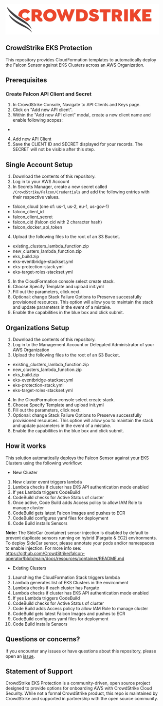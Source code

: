 ![](https://raw.githubusercontent.com/CrowdStrike/falconpy/main/docs/asset/cs-logo.png)

## CrowdStrike EKS Protection

This repository provides CloudFormation templates to automatically deploy the Falcon Sensor against EKS Clusters across an AWS Organization.

## Prerequisites

### Create Falcon API Client and Secret

1. In CrowdStrike Console, Navigate to API Clients and Keys page.
2. Click on "Add new API client".
3. Within the "Add new API client" modal, create a new client name and enable following scopes:

-

4. Add new API Client
5. Save the CLIENT ID and SECRET displayed for your records. The SECRET will not be visible after this step.

## Single Account Setup

1. Download the contents of this repository.
2. Log in to your AWS Account
3. In Secrets Manager, create a new secret called `/CrowdStrike/Falcon/Credentials` and add the following entries with their respective values.

- falcon_cloud (one of: us-1, us-2, eu-1, us-gov-1)
- falcon_client_id
- falcon_client_secret
- falcon_cid (falcon cid with 2 character hash)
- falcon_docker_api_token

4. Upload the following files to the root of an S3 Bucket.

- existing_clusters_lambda_function.zip
- new_clusters_lambda_function.zip
- eks_build.zip
- eks-eventbridge-stackset.yml
- eks-protection-stack.yml
- eks-target-roles-stackset.yml

5. In the CloudFormation console select create stack.
6. Choose Specify Template and upload init.yml
7. Fill out the parameters, click next.
8. Optional: change Stack Failure Options to Preserve successfully provisioned resources. This option will allow you to maintain the stack and update parameters in the event of a mistake.
9. Enable the capabilities in the blue box and click submit.

## Organizations Setup

1. Download the contents of this repository.
2. Log in to the Management Account or Delegated Administrator of your AWS Organization
3. Upload the following files to the root of an S3 Bucket.

- existing_clusters_lambda_function.zip
- new_clusters_lambda_function.zip
- eks_build.zip
- eks-eventbridge-stackset.yml
- eks-protection-stack.yml
- eks-target-roles-stackset.yml

4. In the CloudFormation console select create stack.
5. Choose Specify Template and upload init.yml
6. Fill out the parameters, click next.
7. Optional: change Stack Failure Options to Preserve successfully provisioned resources. This option will allow you to maintain the stack and update parameters in the event of a mistake.
7. Enable the capabilities in the blue box and click submit.

## How it works

This solution automatically deploys the Falcon Sensor against your EKS Clusters using the following workflow:

- New Cluster

1. New cluster event triggers lambda
2. Lambda checks if cluster has EKS API authentication mode enabled
3. If yes Lambda triggers CodeBuild
4. CodeBuild checks for Active Status of cluster
5. Once active, Code Build adds Access policy to allow IAM Role to manage cluster
6. CodeBuild gets latest Falcon Images and pushes to ECR
7. CodeBuild configures yaml files for deployment
8. Code Build installs Sensors

**Note:** The SideCar (container) sensor injection is disabled by default to prevent duplicate sensors running on hybrid (Fargate & EC2) environments.  To deploy SideCar sensor, please annotate your pods and/or namespaces to enable injection.  For more info see: <https://github.com/CrowdStrike/falcon-operator/blob/main/docs/resources/container/README.md>

- Existing Clusters

1. Launching the CloudFormation Stack triggers lambda
2. Lambda generates list of EKS Clusters in the environment
3. Lambda checks if each cluster has Fargate
4. Lambda checks if cluster has EKS API authentication mode enabled
5. If yes Lambda triggers CodeBuild
6. CodeBuild checks for Active Status of cluster
7. Code Build adds Access policy to allow IAM Role to manage cluster
8. CodeBuild gets latest Falcon Images and pushes to ECR
9. CodeBuild configures yaml files for deployment
10. Code Build installs Sensors

## Questions or concerns?

If you encounter any issues or have questions about this repository, please open an [issue](https://github.com/CrowdStrike/aws-eks-protection/issues/new/choose).

## Statement of Support

CrowdStrike EKS Protection is a community-driven, open source project designed to provide options for onboarding AWS with CrowdStrike Cloud Security. While not a formal CrowdStrike product, this repo is maintained by CrowdStrike and supported in partnership with the open source community.
